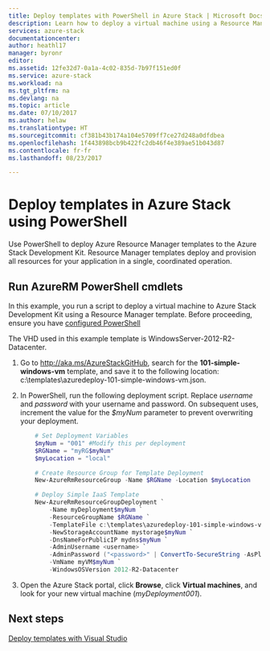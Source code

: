 ```yaml
---
title: Deploy templates with PowerShell in Azure Stack | Microsoft Docs
description: Learn how to deploy a virtual machine using a Resource Manager template and PowerShell.
services: azure-stack
documentationcenter: 
author: heathl17
manager: byronr
editor: 
ms.assetid: 12fe32d7-0a1a-4c02-835d-7b97f151ed0f
ms.service: azure-stack
ms.workload: na
ms.tgt_pltfrm: na
ms.devlang: na
ms.topic: article
ms.date: 07/10/2017
ms.author: helaw
ms.translationtype: HT
ms.sourcegitcommit: cf381b43b174a104e5709ff7ce27d248a0dfdbea
ms.openlocfilehash: 1f443898bcb9b422fc2db46f4e389ae51b043d87
ms.contentlocale: fr-fr
ms.lasthandoff: 08/23/2017

---
```

# <a name="deploy-templates-in-azure-stack-using-powershell"></a>Deploy templates in Azure Stack using PowerShell
Use PowerShell to deploy Azure Resource Manager templates to the Azure Stack Development Kit.  Resource Manager templates deploy and provision all resources for your application in a single, coordinated operation.

## <a name="run-azurerm-powershell-cmdlets"></a>Run AzureRM PowerShell cmdlets
In this example, you run a script to deploy a virtual machine to Azure Stack Development Kit using a Resource Manager template.  Before proceeding, ensure you have [configured PowerShell](azure-stack-powershell-configure-user.md)  

The VHD used in this example template is WindowsServer-2012-R2-Datacenter.

1. Go to <http://aka.ms/AzureStackGitHub>, search for the **101-simple-windows-vm** template, and save it to the following location: c:\\templates\\azuredeploy-101-simple-windows-vm.json.
2. In PowerShell, run the following deployment script. Replace *username* and *password* with your username and password. On subsequent uses, increment the value for the *$myNum* parameter to prevent overwriting your deployment.
   
   ```PowerShell
       # Set Deployment Variables
       $myNum = "001" #Modify this per deployment
       $RGName = "myRG$myNum"
       $myLocation = "local"
   
       # Create Resource Group for Template Deployment
       New-AzureRmResourceGroup -Name $RGName -Location $myLocation
   
       # Deploy Simple IaaS Template
       New-AzureRmResourceGroupDeployment `
           -Name myDeployment$myNum `
           -ResourceGroupName $RGName `
           -TemplateFile c:\templates\azuredeploy-101-simple-windows-vm.json `
           -NewStorageAccountName mystorage$myNum `
           -DnsNameForPublicIP mydns$myNum `
           -AdminUsername <username> `
           -AdminPassword ("<password>" | ConvertTo-SecureString -AsPlainText -Force) `
           -VmName myVM$myNum `
           -WindowsOSVersion 2012-R2-Datacenter
   ```
3. Open the Azure Stack portal, click **Browse**, click **Virtual machines**, and look for your new virtual machine (*myDeployment001*).


## <a name="next-steps"></a>Next steps
[Deploy templates with Visual Studio](azure-stack-deploy-template-visual-studio.md)



